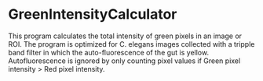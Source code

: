 # GreenIntensityCalculator
This program calculates the total intensity of green pixels in an image or ROI. The program is optimized for C. elegans images collected with a tripple band filter in which the auto-fluorescence of the gut is yellow. Autofluorescence is ignored by only counting pixel values if Green pixel intensity > Red pixel intensity.
